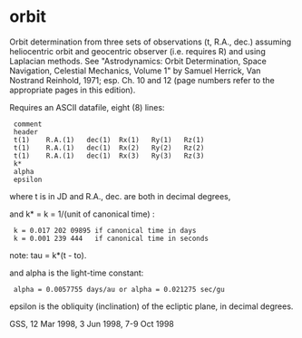 # orbit
Orbit determination from  three  sets of observations (t, R.A., dec.)
assuming heliocentric orbit and geocentric observer (i.e. requires R)
and using Laplacian methods. See "Astrodynamics: Orbit Determination,
Space Navigation,  Celestial Mechanics,  Volume 1" by Samuel Herrick,
Van Nostrand Reinhold, 1971;  esp.  Ch. 10 and 12 (page numbers refer
to the appropriate pages in this edition).

Requires an ASCII datafile, eight (8) lines:

     comment
     header
     t(1)    R.A.(1)   dec(1)  Rx(1)   Ry(1)   Rz(1)
     t(1)    R.A.(1)   dec(1)  Rx(2)   Ry(2)   Rz(2)
     t(1)    R.A.(1)   dec(1)  Rx(3)   Ry(3)   Rz(3)
     k*
     alpha
     epsilon

where t is in JD and R.A., dec. are both in decimal degrees,

and k* = k = 1/(unit of canonical time) :

     k = 0.017 202 09895 if canonical time in days
     k = 0.001 239 444   if canonical time in seconds

note: tau = k*(t - to).

and alpha is the light-time constant:

     alpha = 0.0057755 days/au or alpha = 0.021275 sec/gu

epsilon is the obliquity (inclination) of the ecliptic plane,
in decimal degrees.

GSS, 12 Mar 1998, 3 Jun 1998, 7-9 Oct 1998 

